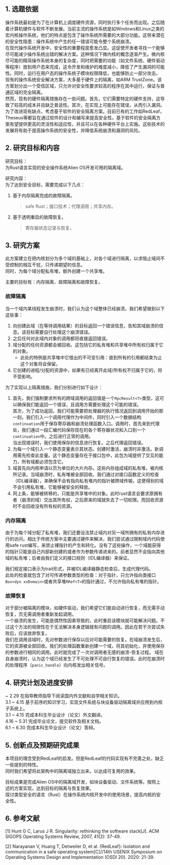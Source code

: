 ## 1. 选题依据

操作系统最初是为了在计算机上调度硬件资源，同时执行多个任务而出现。之后随着计算机硬件与软件不断发展。当前主流的操作系统是如Windows和Linux之类的宏内核操作系统，他们的特点是包含了操作系统所需要的大部分功能。这带来潜在的安全性隐患：操作系统中产生的任一错误可能令整个系统崩溃。  
在现代操作系统开发中，安全性的重要程度愈发凸显。这促使开发者寻找一个能够尽可能减少操作系统出错的解决方案。这种情况下微内核的概念逐渐产生。微内核尽可能的精简操作系统本身的复杂度，同时把需要的功能（如文件系统、硬件驱动等程序）放到用户态来完成，这令开发和维护的难度减小，降低了产生漏洞的可能性。同时，运行在用户态的操作系统子模块权限降低，也能够防止一部分攻击。  
现有的操作系统安全解决方案，大多基于硬件上的隔离，如ARM TrustZone。该方案划分出一个受信区域，只允许对安全性要求较高的程序在其中运行，保证与普通区域的完全隔离。  
然而，现有的硬件隔离措施存在一些问题。首先，它们需要特定的硬件支持，这导致了较高的成本并且缺乏普适性。其次，在实现上可能存在错误，从而引入漏洞。  
为了改进现有缺点，考虑基于软件的安全隔离方案。目前已有的工作如RedLeaf，Theseus等都旨在通过软件的设计和编写来提高安全性。基于软件的安全隔离方案有望提供更高的灵活性和适应性，并且可以在各种硬件平台上实施。这些技术的发展将有助于提高操作系统的安全性，并降低系统崩溃和漏洞的风险。

## 2. 研究目标和内容

研究目标：  
为Rust语言实现的安全操作系统Alien OS开发可用的隔离域。  

研究内容：  
为了达到安全目标，需要完成以下几点：  
1. 基于内存隔离完成的故障隔离。
   > safe Rust；接口技术；代理调用；共享内存。  
2. 基于透明重启的故障恢复。  
   > 寄存器状态记录与恢复。

## 3. 研究方案

此方案建立在把内核划分为多个域的基础上，对各个域进行隔离，以求阻止域间不受控制的相互干扰，只传递期望的信息。  
同时，为每个域分配私有堆，额外创建一个共享堆。

主要的目标有：内存隔离、故障隔离和故障恢复。

### 故障隔离

当一个域内某线程发生崩溃时，我们认为这个域整体已经崩溃。我们希望做到以下这些事：  
1. 向创建此域（在等待调用结果）的目标返回一个错误信息，告知其域崩溃的信息。该目标需要自行处理这个崩溃错误。
2. 之后任何对此域内对象的调用都将直接返回错误。
3. 域分配的任何资源都会被回收。这包括它的私有堆和共享堆中所有权归属于它的对象。
	- 此处的特例是共享堆中它借出的不可变引用：直到所有的引用都结束为止这个对象将会保留。
4. 它创建的进程/分配的资源中，如果有已经离开此域/所有权不归属于它的，将不受影响。

为了实现以上隔离措施，我们分别进行如下设计：
1. 首先，我们强制要求所有的跨域调用的返回值是一个`RpcResult<T>`类型，这可以确保我们能返回一个错误，且调用方需要处理这个可能的错误。  
   其次，为了成功返回，我们可能需要把处理器的执行情况返回到调用开始的那一刻。我们引入一个调用代理作为中间件，同时引入一个数据结构`continuation`用于保存寄存器和崩溃处理函数入口。调用时，首先来到代理处，我们通过一段汇编代码保存现在的各个寄存器状况和入口到一个`continuation`中。之后进行正常的调用。  
   当出现错误时，我们使用保存的信息进行恢复。之后代理返回错误。
2. 为每一个域引入一个静态变量表示其状态。创建时激活，崩溃时非激活。新调用需先检查此变量。这个静态变量存在于接口包中，此包为域提供了交互的能力，所有域都必须包含它。
3. 域首先向内核申请以页为单位的大片内存。这些内存组成域的私有堆，被内核所记录。当域崩溃时，私有堆被全部回收。我们通过对接口函数定义的检查（IDL编译器），来确保不会有指向私有堆内的指针被跨域传输，这使得别的域不会引用私有堆，它能够被安全的释放。
4. 同上条，能够被转移的，只能是共享堆中的对象。此时rust语言会要求原拥有者（崩溃的域）交出其所有权，之后原来的域就失去了一切权限。而回收资源时不会回收没有所有权的资源。

### 内存隔离

由于为每个域分配了私有堆，我们还要设法禁止域内对另一域所拥有的私有内存进行的访问。相比于传统方案中主要通过硬件来解决，我们尝试通过限制域内代码使用safe rust编写，来禁止裸指针的产生和转化。没有了这些操作，一个域能获得的指针只能是自己内部新创建的或者作为参数传递进来的。前者显然不会指向其他域的私有堆；后者由我们定义的接口规则（IDL编译器）来保证。

我们规定接口表示为trait形式，并被IDL编译器静态检查后，生成代理代码。  
此处的检查就包含了对可传递参数类型的检查：对于指针，只允许指向类接口`Box<dyn xxDomain>`或者共享堆`RRef<T>`的指针通过，不允许指向私有堆的指针。

### 故障恢复

对于部分被隔离的模块，如硬件驱动，我们希望它们能自动进行恢复，而无需手动恢复，页无需调用者重新发起调用。  
一个崩溃的发生，可能是偶然性因素导致的，此时重启该模块就可能解决问题。不过这个方法的局限性在于无法解决本身逻辑就有问题的调用。因此在若干次尝试失败后，应该放弃恢复。  
我们在调用该域时，先对参数进行保存以应对可能需要的恢复。在域崩溃发生后，它的资源被全部回收。我们的处理函数重新创建一个域，将其初始化，并使用保存的参数进行相同的调用。此时就完成了一次对调用者无感的崩溃-恢复过程。
域在自身崩溃时，认为这个域已经发生了不可处理不可自行恢复的错误。此时在崩溃时的处理程序（`panic_handle`）向内核发出相关信号。

## 4. 研究计划及进度安排

\~ 2.29 在指导教师指导下阅读国内外⽂献和⾃学相关知识。  
3.1  \~ 4.15 基于前序的知识学习，实现文件系统与块设备驱动隔离域并应⽤到内核⼦系统上。  
3.1  \~ 4.15 完成本科⽣毕业设计（论⽂）外⽂翻译。  
4.16 \~ 5.31 完成毕业论⽂，提交软件及相关⽂档。  
6.1  \~ 6.30 完成本科⽣毕业设计（论⽂）答辩。

## 5. 创新点及预期研究成果

本项目的理念受到RedLeaf的启发。但是RedLeaf的代码实现有不完善之处，缺乏一些提到的特性。  
同时我们希望将此架构中的隔离域独立出来，以达成可复用的效果。  

目标成果是完成Alien OS中的隔离域开发，如块设备驱动、文件系统等。按照上述的方案实现，达到目标的隔离与恢复效果。  
探讨类型安全的语言（Rust）在操作系统内核开发中的使用场景，提高内核的安全性。  

## 6. 参考文献

[1] Hunt G C, Larus J R. Singularity: rethinking the software stack[J]. ACM SIGOPS Operating Systems Review, 2007, 41(2): 37-49.

[2] Narayanan V, Huang T, Detweiler D, et al. {RedLeaf}: Isolation and communication in a safe operating system[C]//14th USENIX Symposium on Operating Systems Design and Implementation (OSDI 20). 2020: 21-39.
